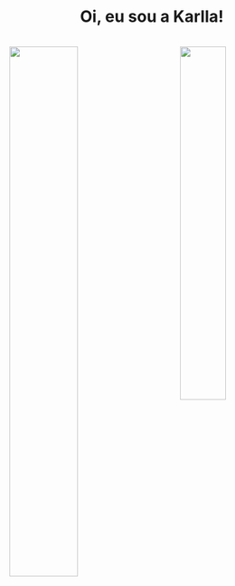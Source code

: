 <h1 align="center">Oi, eu sou a Karlla!</h1>

</br>

<div>
  <img align="left" width="49%" src="https://github-readme-stats.vercel.app/api/top-langs/?username=KarllaDionisio&layout=donut&theme=neon"/>
  <img align="right" width="40%" src="https://tenor.com/pt-BR/view/subaru-wrx-wrx-sti-subaru-impreza-bugeye-gif-6566853068973763921.gif">
</div>
